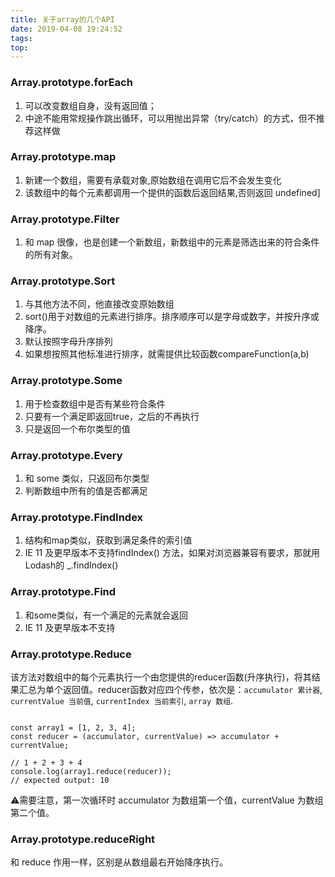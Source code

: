 ```yaml
---
title: 关于array的几个API
date: 2019-04-08 19:24:52
tags:
top:
---
```



### Array.prototype.forEach 

1. 可以改变数组自身，没有返回值；
2. 中途不能用常规操作跳出循环，可以用抛出异常（try/catch）的方式，但不推荐这样做

### Array.prototype.map
1. 新建一个数组，需要有承载对象,原始数组在调用它后不会发生变化
2. 该数组中的每个元素都调用一个提供的函数后返回结果,否则返回 undefined]

### Array.prototype.Filter
1. 和 map 很像，也是创建一个新数组，新数组中的元素是筛选出来的符合条件的所有对象。

### Array.prototype.Sort
1. 与其他方法不同，他直接改变原始数组
2. sort()用于对数组的元素进行排序。排序顺序可以是字母或数字，并按升序或降序。
3. 默认按照字母升序排列
4. 如果想按照其他标准进行排序，就需提供比较函数compareFunction(a,b)

### Array.prototype.Some

1. 用于检查数组中是否有某些符合条件
2. 只要有一个满足即返回true，之后的不再执行
3. 只是返回一个布尔类型的值

### Array.prototype.Every
1. 和 some 类似，只返回布尔类型
2. 判断数组中所有的值是否都满足

### Array.prototype.FindIndex
1. 结构和map类似，获取到满足条件的索引值
2. IE 11 及更早版本不支持findIndex() 方法，如果对浏览器兼容有要求，那就用Lodash的 _.findIndex()

### Array.prototype.Find
1. 和some类似，有一个满足的元素就会返回
2. IE 11 及更早版本不支持


### Array.prototype.Reduce
该方法对数组中的每个元素执行一个由您提供的reducer函数(升序执行)，将其结果汇总为单个返回值。reducer函数对应四个传参，依次是：`accumulator 累计器`, `currentValue 当前值`, `currentIndex 当前索引`, `array 数组`.

```

const array1 = [1, 2, 3, 4];
const reducer = (accumulator, currentValue) => accumulator + currentValue;

// 1 + 2 + 3 + 4
console.log(array1.reduce(reducer));
// expected output: 10
```
⚠️需要注意，第一次循环时 accumulator 为数组第一个值，currentValue 为数组第二个值。


### Array.prototype.reduceRight
和 reduce 作用一样，区别是从数组最右开始降序执行。

